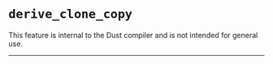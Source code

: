 # `derive_clone_copy`

This feature is internal to the Dust compiler and is not intended for general use.

------------------------
